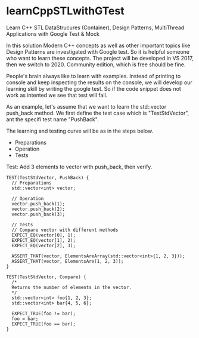 # learnCppSTLwithGTest
Learn C++ STL DataStrucures (Container), Design Patterns, MultiThread Applications with Google Test &amp; Mock

In this solution Modern C++ concepts as well as other important topics like Design Patterns are investigated with  Google test.
So it is helpful someone who want to learn these concepts. 
The project will be developed in VS 2017, then we switch to 2020. Community edition, which is free should be fine. 

People's brain always like to learn with examples. Instead of printing to console and keep inspecting the results on the console,
we will develop our learning skill by writing the google test.
So if the code snippet does not work as intented we see that test will fail.

As an example, let's assume that we want to learn the std::vector push_back method.
We first define the test case which is "TestStdVector", ant the specifi test name "PushBack".

The learning and testing curve will be as in the steps below.
   * Preparations
   * Operation
   * Tests



Test: Add 3 elements to vector with push_back, then verify.
```
TEST(TestStdVector, PushBack) {
  // Preparations
  std::vector<int> vector;
  
  // Operation
  vector.push_back(1);
  vector.push_back(2);
  vector.push_back(3);

  // Tests
  // Compare vector with different methods
  EXPECT_EQ(vector[0], 1);
  EXPECT_EQ(vector[1], 2);
  EXPECT_EQ(vector[2], 3);

  ASSERT_THAT(vector, ElementsAreArray(std::vector<int>{1, 2, 3}));
  ASSERT_THAT(vector, ElementsAre(1, 2, 3));
}
```

```
TEST(TestStdVector, Compare) {
  /*
  Returns the number of elements in the vector.
  */
  std::vector<int> foo{1, 2, 3};
  std::vector<int> bar{4, 5, 6};

  EXPECT_TRUE(foo != bar);
  foo = bar;
  EXPECT_TRUE(foo == bar);
}
```